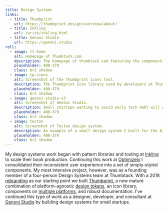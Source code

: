 ```yaml
---
title: Design Systems
links:
  - title: Thumbprint
    url: https://thumbprint.design/overview/about/
  - title: Inkling
    url: /write/inkling.html
  - title: Genoni Studio
    url: https://genoni.studio
roll:
  - image: tt-home
    alt: Homepage of Thumbtack.com
    description: The homepage of thumbtack.com featuring the components, icons, and Atomic CSS library of the Thumbprint design system.
    placeholder: 400-379
    class: br2 shadow
  - image: tp-icons
    alt: Screenshot of the Thumbprint icons tool.
    description: The Thumbprint Icon library used by developers at Thumbtack. I redesigned and rebuilt the UI to improve the experience of finding icons.
    placeholder: 400-379
    class: br2 shadow
  - image: genoni-studio-v3
    alt: Screenshot of Genoni Studio.
    description: Small startups wanting to avoid early tech debt will work with me to build out a design system.
    placeholder: 400-379
    class: br2 shadow
  - image: tecton
    alt: Screenshot of Tecton design system.
    description: An example of a small design system I built for the AI startup Tecton. This included the components, the documentation engine, and the design of the documentation.
    placeholder: 400-379
    class: br2 shadow
---
```


My design systems work began with pattern libraries and tooling at [Inkling](write/inkling.html) to scale their book production. Continuing this work at [Optimizely](https://www.atomeye.com/writing/building-ui-library.html) I consolidated their inconsistent user experience into a set of simply-styled components. My most intensive project, however, was as a founding member of a four-person Design Systems team at Thumbtack. With a 2018 [rebranding](https://thumbtack.com/brand/) as our starting point we built [Thumbprint](https://thumbprint.design), a now mature combination of platform-agnostic [design tokens](https://thumbprint.design/tokens/scss/), an icon library, components on [multiple platforms](https://thumbprint.design/components/overview/), and robust documentation. I’ve continued this type of work as a designer, developer, and consultant at [Genoni Studio](https://genoni.studio/) by building design systems for small startups.
